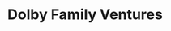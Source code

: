 ---
layout: firm_page
title: "Dolby Family Ventures"
id: "dolbyventures.com"
permalink: "/dolbyfamilyventuresdolbyventures.com/"
website: "https://www.dolbyventures.com/"
offices: "San Francisco (United States)"
investment_stages: "Pre-Seed, Seed, Series A"
portfolio_companies: "Motif Neurotech, Montara Therapeutics, Switch Therapeutics, Ursa Major Technologies, Twelve, DigiLens, Progentos Therapeutics, Monument Biosciences, Magnus Medical, Libra Therapeutics, Cerevance, Cajal Neuroscience, QurAlis, Enclear Therapies, Therini Bio, AZTherapies, NeuroTherapia, Tetra Therapeutics, Alzeca Biosciences, Yumanity Therapeutics, Athira Pharma, Cognition Therapeutics, Cortexyme, PharmatrophiX, MindImmune Therapeutics, Bionaut Labs, Canaery, Cala Health, Salvia BioElectronics, Herophilus, Paradromics, Cogstate, Delix Therapeutics, Vandria, Genemod, Acrigen Biosciences, Arclight Therapeutics, Atomwise, Echo Laboratories, Envisagenics, Hyperfine Research, Zebra Medical Vision, Vium, goBalto, Strateos, Cytovale, Basis Science, NextSense, Transition Biomining, Cquesta, Kebotix, Sharrow Marine, Sepion Technologies, Diamond Age, Calicat, Aether, Kuprion, Moove.ai, AccuKnox, MedCrypt, Vorticity, Sea Machines, NativeWaves, all.health, Atmosic, Niantic Labs, Tempo Automation, Motiv Ring, Chirp Microsystem, UltraLeap, Mojo Vision, Podium Data, Noon Home, 8i, Eyefluence, SoundThinking, Integral Reality Labs, Cato Digital, August, AuthenticVision, Keyssa, Eargo, Wickr, AltSpaceVR, Astro Mechanica, Esper, Cognitive Space, Atomos Nuclear and Space Corporation, Ubotica, Source Energy Company, OKAPI:Orbits, Leo Labs"
portfolio_link: "http://www.dolbyventures.com/portfolio"
investment_markets: "Precision Neuroscience, Life Sciences Platforms, Aerospace, Digital Deep Tech, Climate Tech"
founded_year: "2014"
description: "Dolby Family Ventures invests in early-stage companies tackling significant science and engineering challenges. They focus on a long-term, collaborative approach, supporting solutions across various sectors including precision neuroscience, life sciences, and climate tech."
linkedin: "https://www.linkedin.com/company/dolbyventures"
twitter: ""
instagram: ""
team_page: "http://www.dolbyventures.com/people"
investor_type: "Venture Capital"
crunchbase: "https://www.crunchbase.com/organization/dolby-family-ventures"
pitchbook: "https://pitchbook.com/profiles/investor/53228-80"

# SEO Optimization
meta_title: "Dolby Family Ventures - VC Firm - projectstartups.com"
meta_description: "Dolby Family Ventures, Dolby Family Ventures invests in early-stage companies tackling significant science and engineering challenges. They focus on a long-term, collaborati..."
meta_keywords: "Dolby Family Ventures, Precision Neuroscience, Life Sciences Platforms, Aerospace, Digital Deep Tech, Climate Tech, VC firm, venture capital, startup investor, projectstartups.com"
canonical_url: "https://vc.projectstartups.com/dolbyfamilyventuresdolbyventures.com/"
---